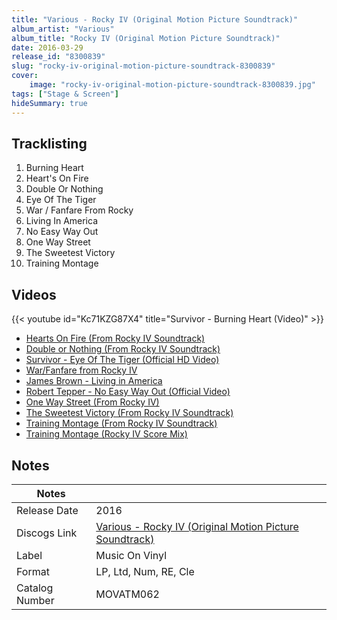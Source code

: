 ```yaml
---
title: "Various - Rocky IV (Original Motion Picture Soundtrack)"
album_artist: "Various"
album_title: "Rocky IV (Original Motion Picture Soundtrack)"
date: 2016-03-29
release_id: "8300839"
slug: "rocky-iv-original-motion-picture-soundtrack-8300839"
cover:
    image: "rocky-iv-original-motion-picture-soundtrack-8300839.jpg"
tags: ["Stage & Screen"]
hideSummary: true
---
```


## Tracklisting
1. Burning Heart
2. Heart's On Fire
3. Double Or Nothing
4. Eye Of The Tiger
5. War / Fanfare From Rocky
6. Living In America
7. No Easy Way Out
8. One Way Street
9. The Sweetest Victory
10. Training Montage

## Videos
{{< youtube id="Kc71KZG87X4" title="Survivor - Burning Heart (Video)" >}}
- [Hearts On Fire (From Rocky IV Soundtrack)](https://www.youtube.com/watch?v=_u8oAMhl8Vc)
- [Double or Nothing (From Rocky IV Soundtrack)](https://www.youtube.com/watch?v=fj_39TxmMbQ)
- [Survivor - Eye Of The Tiger (Official HD Video)](https://www.youtube.com/watch?v=btPJPFnesV4)
- [War/Fanfare from Rocky IV](https://www.youtube.com/watch?v=1nlTp-4ilFA)
- [James Brown - Living in America](https://www.youtube.com/watch?v=c5BL4RNFr58)
- [Robert Tepper - No Easy Way Out (Official Video)](https://www.youtube.com/watch?v=rOXaPE6gklI)
- [One Way Street (From Rocky IV)](https://www.youtube.com/watch?v=iZOBMzilaZE)
- [The Sweetest Victory (From Rocky IV Soundtrack)](https://www.youtube.com/watch?v=GYt-w9HI5dY)
- [Training Montage (From Rocky IV Soundtrack)](https://www.youtube.com/watch?v=WU9NFr-81tA)
- [Training Montage (Rocky IV Score Mix)](https://www.youtube.com/watch?v=DYo1yFZMlvM)

## Notes

| Notes          |             |
| ---------------| ----------- |
| Release Date   | 2016 |
| Discogs Link   | [Various - Rocky IV (Original Motion Picture Soundtrack)](https://www.discogs.com/release/8300839) |
| Label          | Music On Vinyl |
| Format         | LP, Ltd, Num, RE, Cle |
| Catalog Number | MOVATM062 |

